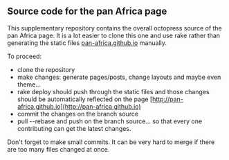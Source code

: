 ## Source code for the pan Africa page

This supplementary repository contains the overall octopress source of the pan Africa page. It is a lot easier to clone this one and use rake rather than generating the static files [pan-africa.github.io](https://github.com/pan-Africa/pan-Africa.github.io) manually.

To proceed:
* clone the repository
* make changes: generate pages/posts, change layouts and maybe even theme...
* rake deploy should push through the static files and those changes should be automatically reflected on the page [http://pan-africa.github.io](http://pan-africa.github.io)
* commit the changes on the branch source
* pull --rebase and push on the branch source... so that every one contributing can get the latest changes.

Don't forget to make small commits. It can be very hard to merge if there are too many files changed at once.
